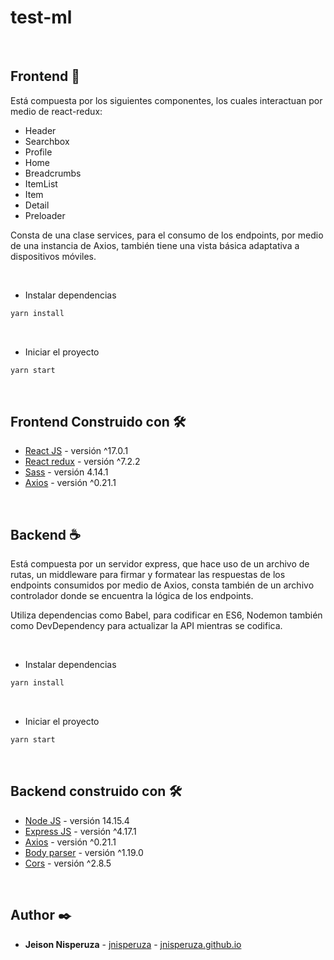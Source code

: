 # test-ml

&nbsp;

## Frontend 🎨

Está compuesta por los siguientes componentes, los cuales interactuan por medio de react-redux:

- Header
- Searchbox
- Profile
- Home
- Breadcrumbs
- ItemList
- Item
- Detail
- Preloader

Consta de una clase services, para el consumo de los endpoints, por medio de una instancia de Axios, también tiene una vista básica adaptativa a dispositivos móviles.

&nbsp;

- Instalar dependencias

```bash
yarn install
```

&nbsp;

- Iniciar el proyecto

```bash
yarn start
```

&nbsp;

## Frontend Construido con 🛠️

- [React JS](https://es.reactjs.org/) - versión ^17.0.1
- [React redux](https://react-redux.js.org/) - versión ^7.2.2
- [Sass](https://sass-lang.com/) - versión 4.14.1
- [Axios](https://github.com/axios/axios) - versión ^0.21.1

&nbsp;

## Backend ☕

Está compuesta por un servidor express, que hace uso de un archivo de rutas, un middleware para firmar y formatear las respuestas de los endpoints consumidos por medio de Axios, consta también de un archivo controlador donde se encuentra la lógica de los endpoints.

Utiliza dependencias como Babel, para codificar en ES6, Nodemon también como DevDependency para actualizar la API mientras se codifica.

&nbsp;

- Instalar dependencias

```bash
yarn install
```

&nbsp;

- Iniciar el proyecto

```bash
yarn start
```

&nbsp;

## Backend construido con 🛠️

- [Node JS](https://es.reactjs.org/) - versión 14.15.4
- [Express JS](https://expressjs.com/) - versión ^4.17.1
- [Axios](https://github.com/axios/axios) - versión ^0.21.1
- [Body parser](https://github.com/expressjs/body-parser#readme) - versión ^1.19.0
- [Cors](https://github.com/expressjs/cors#readme) - versión ^2.8.5

&nbsp;

## Author ✒️

- **Jeison Nisperuza** - [jnisperuza](https://github.com/jnisperuza) - [jnisperuza.github.io](https://jnisperuza.github.io/)
